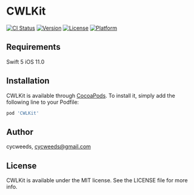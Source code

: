 # CWLKit

[![CI Status](https://img.shields.io/travis/cycweeds/CWLKit.svg?style=flat)](https://travis-ci.org/cycweeds/CWLKit)
[![Version](https://img.shields.io/cocoapods/v/CWLKit.svg?style=flat)](https://cocoapods.org/pods/CWLKit)
[![License](https://img.shields.io/cocoapods/l/CWLKit.svg?style=flat)](https://cocoapods.org/pods/CWLKit)
[![Platform](https://img.shields.io/cocoapods/p/CWLKit.svg?style=flat)](https://cocoapods.org/pods/CWLKit)

## Requirements
Swift 5
iOS 11.0

## Installation

CWLKit is available through [CocoaPods](https://cocoapods.org). To install
it, simply add the following line to your Podfile:

```ruby
pod 'CWLKit'
```

## Author

cycweeds, cycweeds@gmail.com

## License

CWLKit is available under the MIT license. See the LICENSE file for more info.
